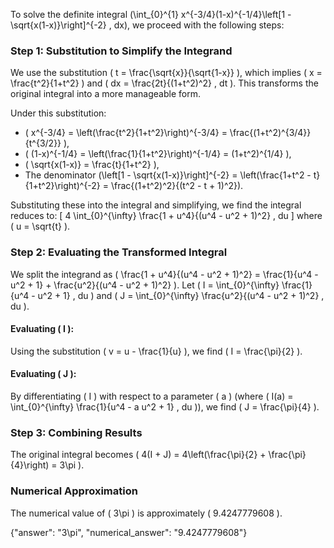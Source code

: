 
To solve the definite integral \(\int_{0}^{1} x^{-3/4}(1-x)^{-1/4}\left[1 - \sqrt{x(1-x)}\right]^{-2} \, dx\), we proceed with the following steps:


### Step 1: Substitution to Simplify the Integrand
We use the substitution \( t = \frac{\sqrt{x}}{\sqrt{1-x}} \), which implies \( x = \frac{t^2}{1+t^2} \) and \( dx = \frac{2t}{(1+t^2)^2} \, dt \). This transforms the original integral into a more manageable form. 

Under this substitution:
- \( x^{-3/4} = \left(\frac{t^2}{1+t^2}\right)^{-3/4} = \frac{(1+t^2)^{3/4}}{t^{3/2}} \),
- \( (1-x)^{-1/4} = \left(\frac{1}{1+t^2}\right)^{-1/4} = (1+t^2)^{1/4} \),
- \( \sqrt{x(1-x)} = \frac{t}{1+t^2} \),
- The denominator \(\left[1 - \sqrt{x(1-x)}\right]^{-2} = \left(\frac{1+t^2 - t}{1+t^2}\right)^{-2} = \frac{(1+t^2)^2}{(t^2 - t + 1)^2}\).

Substituting these into the integral and simplifying, we find the integral reduces to:
\[
4 \int_{0}^{\infty} \frac{1 + u^4}{(u^4 - u^2 + 1)^2} \, du
\]
where \( u = \sqrt{t} \).


### Step 2: Evaluating the Transformed Integral
We split the integrand as \( \frac{1 + u^4}{(u^4 - u^2 + 1)^2} = \frac{1}{u^4 - u^2 + 1} + \frac{u^2}{(u^4 - u^2 + 1)^2} \). Let \( I = \int_{0}^{\infty} \frac{1}{u^4 - u^2 + 1} \, du \) and \( J = \int_{0}^{\infty} \frac{u^2}{(u^4 - u^2 + 1)^2} \, du \).

#### Evaluating \( I \):
Using the substitution \( v = u - \frac{1}{u} \), we find \( I = \frac{\pi}{2} \).

#### Evaluating \( J \):
By differentiating \( I \) with respect to a parameter \( a \) (where \( I(a) = \int_{0}^{\infty} \frac{1}{u^4 - a u^2 + 1} \, du \)), we find \( J = \frac{\pi}{4} \).


### Step 3: Combining Results
The original integral becomes \( 4(I + J) = 4\left(\frac{\pi}{2} + \frac{\pi}{4}\right) = 3\pi \).


### Numerical Approximation
The numerical value of \( 3\pi \) is approximately \( 9.4247779608 \).


{"answer": "3\\pi", "numerical_answer": "9.4247779608"}